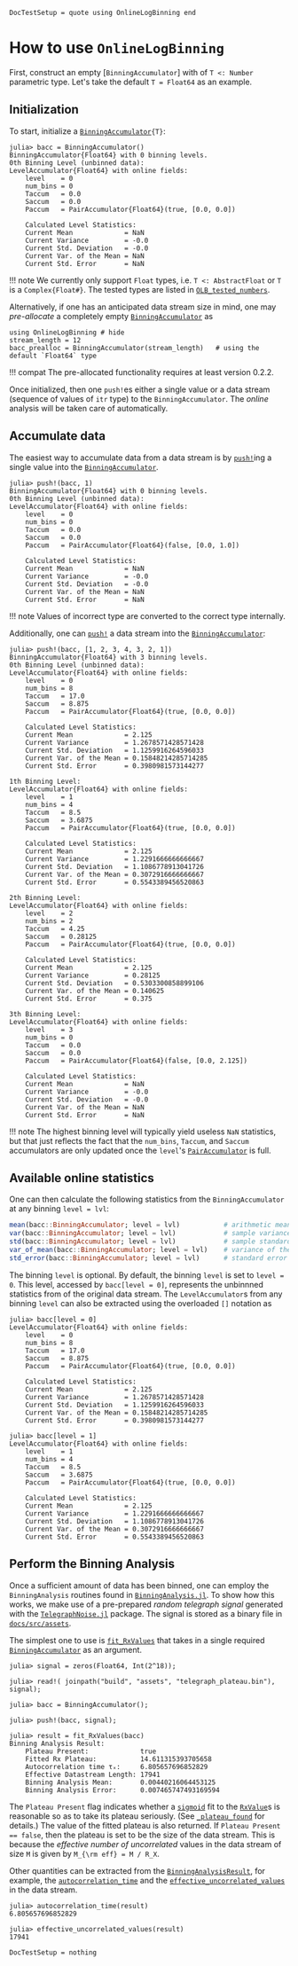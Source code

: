 ```@meta
DocTestSetup = quote using OnlineLogBinning end
```

# How to use `OnlineLogBinning`

First, construct an empty [`BinningAccumulator`] with of `T <: Number` parametric type. Let's take the default `T = Float64` as an example.

## Initialization

To start, initialize a [`BinningAccumulator`](@ref)`{T}`:

```jldoctest example
julia> bacc = BinningAccumulator()
BinningAccumulator{Float64} with 0 binning levels.
0th Binning Level (unbinned data):
LevelAccumulator{Float64} with online fields:
    level    = 0
    num_bins = 0
    Taccum   = 0.0
    Saccum   = 0.0
    Paccum   = PairAccumulator{Float64}(true, [0.0, 0.0])

    Calculated Level Statistics:
    Current Mean             = NaN
    Current Variance         = -0.0
    Current Std. Deviation   = -0.0
    Current Var. of the Mean = NaN
    Current Std. Error       = NaN
```

!!! note
    We currently only support `Float` types, i.e. `T <: AbstractFloat` or `T` is a `Complex{Float#}`. The tested types are listed in [`OLB_tested_numbers`](@ref).

Alternatively, if one has an anticipated data stream size in mind, one may _pre-allocate_ a completely empty [`BinningAccumulator`](@ref) as

```@repl
using OnlineLogBinning # hide
stream_length = 12
bacc_prealloc = BinningAccumulator(stream_length)   # using the default `Float64` type
```

!!! compat
    The pre-allocated functionality requires at least version 0.2.2.

Once initialized, then one `push!`es either a single value or a data stream (sequence of values of `itr` type) to the `BinningAccumulator`. The _online_ analysis will be taken care of automatically.

## Accumulate data

The easiest way to accumulate data from a data stream is by [`push!`](@ref)ing a single value into the [`BinningAccumulator`](@ref).
```jldoctest example
julia> push!(bacc, 1)
BinningAccumulator{Float64} with 0 binning levels.
0th Binning Level (unbinned data):
LevelAccumulator{Float64} with online fields:
    level    = 0
    num_bins = 0
    Taccum   = 0.0
    Saccum   = 0.0
    Paccum   = PairAccumulator{Float64}(false, [0.0, 1.0])

    Calculated Level Statistics:
    Current Mean             = NaN
    Current Variance         = -0.0
    Current Std. Deviation   = -0.0
    Current Var. of the Mean = NaN
    Current Std. Error       = NaN

```

!!! note
    Values of incorrect type are converted to the correct type internally.

Additionally, one can [`push!`](@ref) a data stream into the [`BinningAccumulator`](@ref):

```jldoctest example
julia> push!(bacc, [1, 2, 3, 4, 3, 2, 1])
BinningAccumulator{Float64} with 3 binning levels.
0th Binning Level (unbinned data):
LevelAccumulator{Float64} with online fields:
    level    = 0
    num_bins = 8
    Taccum   = 17.0
    Saccum   = 8.875
    Paccum   = PairAccumulator{Float64}(true, [0.0, 0.0])

    Calculated Level Statistics:
    Current Mean             = 2.125
    Current Variance         = 1.2678571428571428
    Current Std. Deviation   = 1.1259916264596033
    Current Var. of the Mean = 0.15848214285714285
    Current Std. Error       = 0.3980981573144277

1th Binning Level:
LevelAccumulator{Float64} with online fields:
    level    = 1
    num_bins = 4
    Taccum   = 8.5
    Saccum   = 3.6875
    Paccum   = PairAccumulator{Float64}(true, [0.0, 0.0])

    Calculated Level Statistics:
    Current Mean             = 2.125
    Current Variance         = 1.2291666666666667
    Current Std. Deviation   = 1.1086778913041726
    Current Var. of the Mean = 0.3072916666666667
    Current Std. Error       = 0.5543389456520863

2th Binning Level:
LevelAccumulator{Float64} with online fields:
    level    = 2
    num_bins = 2
    Taccum   = 4.25
    Saccum   = 0.28125
    Paccum   = PairAccumulator{Float64}(true, [0.0, 0.0])

    Calculated Level Statistics:
    Current Mean             = 2.125
    Current Variance         = 0.28125
    Current Std. Deviation   = 0.5303300858899106
    Current Var. of the Mean = 0.140625
    Current Std. Error       = 0.375

3th Binning Level:
LevelAccumulator{Float64} with online fields:
    level    = 3
    num_bins = 0
    Taccum   = 0.0
    Saccum   = 0.0
    Paccum   = PairAccumulator{Float64}(false, [0.0, 2.125])

    Calculated Level Statistics:
    Current Mean             = NaN
    Current Variance         = -0.0
    Current Std. Deviation   = -0.0
    Current Var. of the Mean = NaN
    Current Std. Error       = NaN
```

!!! note
    The highest binning level will typically yield useless `NaN` statistics, but that just
    reflects the fact that the `num_bins`, `Taccum`, and `Saccum` accumulators are
    only updated once the `level`'s [`PairAccumulator`](@ref) is full.

## Available online statistics

One can then calculate the following statistics from the `BinningAccumulator` at any binning `level = lvl`:

```julia
mean(bacc::BinningAccumulator; level = lvl)           # arithmetic mean
var(bacc::BinningAccumulator; level = lvl)            # sample variance 
std(bacc::BinningAccumulator; level = lvl)            # sample standard deviation 
var_of_mean(bacc::BinningAccumulator; level = lvl)    # variance of the mean 
std_error(bacc::BinningAccumulator; level = lvl)      # standard error of the mean 
```

The binning `level` is optional. By default, the binning `level` is set to `level = 0`. This level, accessed by `bacc[level = 0]`, represents the unbinnned statistics from of the original data stream. The `LevelAccumulator`s from any binning `level` can also be extracted using the overloaded `[]` notation as

```jldoctest example
julia> bacc[level = 0]
LevelAccumulator{Float64} with online fields:
    level    = 0
    num_bins = 8
    Taccum   = 17.0
    Saccum   = 8.875
    Paccum   = PairAccumulator{Float64}(true, [0.0, 0.0])

    Calculated Level Statistics:
    Current Mean             = 2.125
    Current Variance         = 1.2678571428571428
    Current Std. Deviation   = 1.1259916264596033
    Current Var. of the Mean = 0.15848214285714285
    Current Std. Error       = 0.3980981573144277

julia> bacc[level = 1]
LevelAccumulator{Float64} with online fields:
    level    = 1
    num_bins = 4
    Taccum   = 8.5
    Saccum   = 3.6875
    Paccum   = PairAccumulator{Float64}(true, [0.0, 0.0])

    Calculated Level Statistics:
    Current Mean             = 2.125
    Current Variance         = 1.2291666666666667
    Current Std. Deviation   = 1.1086778913041726
    Current Var. of the Mean = 0.3072916666666667
    Current Std. Error       = 0.5543389456520863
```

## Perform the Binning Analysis

Once a sufficient amount of data has been binned, one can employ the `BinningAnalysis` routines found in [`BinningAnalysis.jl`](https://github.com/meese-wj/OnlineLogBinning.jl/blob/bbad03e276d6cd27ab3ff173d492c4c551819113/src/BinningAnalysis.jl). To show how this works, we make use of a pre-prepared _random telegraph signal_ generated with the [`TelegraphNoise.jl`](https://github.com/meese-wj/TelegraphNoise.jl) package. The signal is stored as a binary file in [`docs/src/assets`](https://github.com/meese-wj/OnlineLogBinning.jl/tree/bbad03e276d6cd27ab3ff173d492c4c551819113/docs/src/assets).

The simplest one to use is [`fit_RxValues`](@ref) that takes in a single required [`BinningAccumulator`](@ref) as an argument.

```jldoctest BinningAnalysisExample
julia> signal = zeros(Float64, Int(2^18));

julia> read!( joinpath("build", "assets", "telegraph_plateau.bin"), signal);

julia> bacc = BinningAccumulator();

julia> push!(bacc, signal);

julia> result = fit_RxValues(bacc)
Binning Analysis Result:
    Plateau Present:             true
    Fitted Rx Plateau:           14.611315393705658
    Autocorrelation time τₓ:     6.805657696852829
    Effective Datastream Length: 17941
    Binning Analysis Mean:       0.00440216064453125
    Binning Analysis Error:      0.007465747493169594
```

The `Plateau Present` flag indicates whether a [`sigmoid`](@ref) fit to the [`RxValue`](@ref)s is reasonable so as to take its plateau seriously. (See [`_plateau_found`](@ref) for details.) The value of the fitted plateau is also returned. If `Plateau Present == false`, then the plateau is set to be the size of the data stream. This is because the _effective number of uncorrelated_ values in the data stream of size ``M`` is given by ``M_{\rm eff} = M / R_X``.

Other quantities can be extracted from the [`BinningAnalysisResult`](@ref), for example, the [`autocorrelation_time`](@ref) and the [`effective_uncorrelated_values`](@ref) in the data stream.

```jldoctest BinningAnalysisExample
julia> autocorrelation_time(result)
6.805657696852829

julia> effective_uncorrelated_values(result)
17941
```

```@meta
DocTestSetup = nothing
```